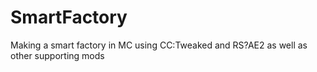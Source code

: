 # SmartFactory
Making a smart factory in MC using CC:Tweaked and RS?AE2 as well as other supporting mods
